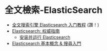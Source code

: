 # 全文檢索-ElasticSearch

* [全文搜索引擎 Elasticsearch 入门教程](https://www.ruanyifeng.com/blog/2017/08/elasticsearch.html) (讚！)
* [Elasticsearch: 权威指南](https://www.elastic.co/guide/cn/elasticsearch/guide/current/getting-started.html)
    * [安装并运行 Elasticsearch](https://www.elastic.co/guide/cn/elasticsearch/guide/current/running-elasticsearch.html)
* [Elasticsearch 基本概念 & 搜尋入門](https://godleon.github.io/blog/Elasticsearch/Elasticsearch-getting-started/)

